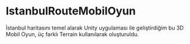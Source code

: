# IstanbulRouteMobilOyun
 İstanbul haritasını temel alarak Unity uygulaması ile geliştirdiğim bu 3D Mobil Oyun, üç farklı Terrain kullanılarak oluşturuldu.
